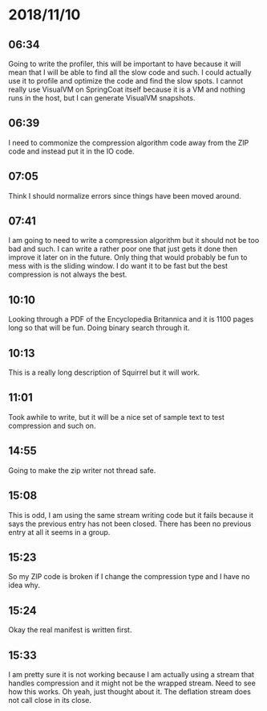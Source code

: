 # 2018/11/10

## 06:34

Going to write the profiler, this will be important to have because it will
mean that I will be able to find all the slow code and such. I could actually
use it to profile and optimize the code and find the slow spots. I cannot
really use VisualVM on SpringCoat itself because it is a VM and nothing runs
in the host, but I can generate VisualVM snapshots.

## 06:39

I need to commonize the compression algorithm code away from the ZIP code and
instead put it in the IO code.

## 07:05

Think I should normalize errors since things have been moved around.

## 07:41

I am going to need to write a compression algorithm but it should not be too
bad and such. I can write a rather poor one that just gets it done then
improve it later on in the future. Only thing that would probably be fun to
mess with is the sliding window. I do want it to be fast but the best
compression is not always the best.

## 10:10

Looking through a PDF of the Encyclopedia Britannica and it is 1100 pages long
so that will be fun. Doing binary search through it.

## 10:13

This is a really long description of Squirrel but it will work.

## 11:01

Took awhile to write, but it will be a nice set of sample text to test
compression and such on.

## 14:55

Going to make the zip writer not thread safe.

## 15:08

This is odd, I am using the same stream writing code but it fails because it
says the previous entry has not been closed. There has been no previous
entry at all it seems in a group.

## 15:23

So my ZIP code is broken if I change the compression type and I have no idea
why.

## 15:24

Okay the real manifest is written first.

## 15:33

I am pretty sure it is not working because I am actually using a stream
that handles compression and it might not be the wrapped stream. Need to
see how this works. Oh yeah, just thought about it. The deflation stream
does not call close in its close.
